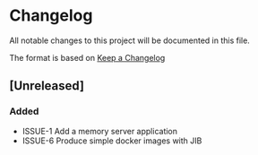 # Changelog
All notable changes to this project will be documented in this file.

The format is based on [Keep a Changelog](http://keepachangelog.com/en/1.0.0/)

## [Unreleased]

### Added
- ISSUE-1 Add a memory server application
- ISSUE-6 Produce simple docker images with JIB